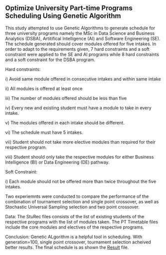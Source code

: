 ## Optimize University Part-time Programs Scheduling Using Genetic Algorithm

This study attempted to use Genetic Algorithms to generate schedule for three university programs namely the MSc in Data Science and Business Analytics (DSBA), Artitifical Intelligence (AI) and Software Engineering (SE). The schedule generated should cover modules offered for five intakes. 
In order to adapt to the requirements given, 7 hard constraints and a soft constraint were applied to the SE and AI programs while 8 hard constraints and a soft constraint for the DSBA program. 

Hard constraints:

i) Avoid same module offered in consecutive intakes and within same intake

ii) All modules is offered at least once

iii) The number of modules offered should be less than five

iv) Every new and existing student must have a module to take in every intake.

v) The modules offered in each intake should be different.

vi) The schedule must have 5 intakes.

vii) Student should not take more elective modules than required for their respective program. 

viii) Student should only take the respective modules for either Business Intelligence (BI) or Data Engineering (DE) pathway.

Soft Constraint:

i) Each module should not be offered more than twice throughout the five intakes.

Two experiemnts were conducted to compare the performance of the combination of tournament selection and single point crossover, as well as Stochastic Universal Sampling selection and two point crossover.

Data:
The StuRec files consists of the list of existing students of the respective programs with the list of modules taken.
The PT Timetable files include the core modules and electives of the respective programs.

Conclusion:
Genetic ALgorithm is a helpful tool in scheduling. With generation=100, single point crossover, tournament selection acheived better results. The final schedule is as shown the [Result](https://github.com/suetteh/GeneticAlgoOpt/blob/main/Results.pdf) file.

